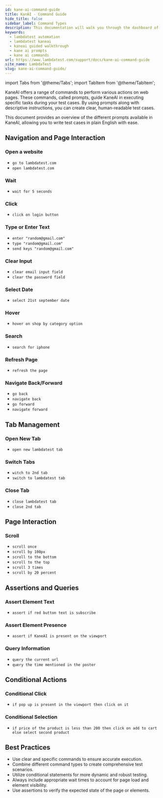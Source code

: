 ```yaml
---
id: kane-ai-command-guide
title: KanAI - Command Guide
hide_title: false
sidebar_label: Command Types
description: This documentation will walk you through the dashboard of the KaneAI and its components. You can learn about these components in details.
keywords:
  - lambdatest automation
  - lambdatest kaneai
  - kaneai guided walkthrough
  - kane ai prompts
  - kane ai commands
url: https://www.lambdatest.com/support/docs/kane-ai-command-guide
site_name: LambdaTest
slug: kane-ai-command-guide/
---
```


import Tabs from '@theme/Tabs';
import TabItem from '@theme/TabItem';

<script type="application/ld+json"
      dangerouslySetInnerHTML={{ __html: JSON.stringify({
       "@context": "https://schema.org",
        "@type": "BreadcrumbList",
        "itemListElement": [{
          "@type": "ListItem",
          "position": 1,
          "name": "Home",
          "item": "https://www.lambdatest.com"
        },{
          "@type": "ListItem",
          "position": 2,
          "name": "Support",
          "item": "https://www.lambdatest.com/support/docs/"
        },{
          "@type": "ListItem",
          "position": 3,
          "name": "KaneAI Command Guide",
          "item": "https://www.lambdatest.com/support/docs/kane-ai-command-guide"
        }]
      })
    }}
></script>
KaneAI offers a range of commands to perform various actions on web pages. These commands, called prompts, guide KaneAI in executing specific tasks during your test cases. By using prompts along with descriptive instructions, you can create clear, human-readable test cases.

This document provides an overview of the different prompts available in KaneAI, allowing you to write test cases in plain English with ease.

## Navigation and Page Interaction

### Open a website
- `go to lambdatest.com`
- `open lambdatest.com`

### Wait
- `wait for 5 seconds`

### Click
- `click on login button`

### Type or Enter Text
- `enter "random@gmail.com"`
- `type "random@gmail.com"`
- `send keys "random@gmail.com"`

### Clear Input
- `clear email input field`
- `clear the password field`

### Select Date
- `select 21st september date`

### Hover
- `hover on shop by category option`

### Search
- `search for iphone`

### Refresh Page
- `refresh the page`

### Navigate Back/Forward
- `go back`
- `navigate back`
- `go forward`
- `navigate forward`

## Tab Management

### Open New Tab
- `open new lambdatest tab`

### Switch Tabs
- `witch to 2nd tab`
- `switch to lambdatest tab`

### Close Tab
- `close lambdatest tab`
- `close 2nd tab`

## Page Interaction
### Scroll
- `scroll once`
- `scroll by 100px`
- `scroll to the bottom`
- `scroll to the top`
- `scroll 3 times`
- `scroll by 20 percent`

## Assertions and Queries
### Assert Element Text
- `assert if red button text is subscribe`

### Assert Element Presence
- `assert if KaneAI is present on the viewport`

### Query Information
- `query the current url`
- `query the time mentioned in the poster`

## Conditional Actions
### Conditional Click
- `if pop up is present in the viewport then click on it`

### Conditional Selection
- `if price of the product is less than 200 then click on add to cart else select second product`

## Best Practices

- Use clear and specific commands to ensure accurate execution.
- Combine different command types to create comprehensive test scenarios.
- Utilize conditional statements for more dynamic and robust testing.
- Always include appropriate wait times to account for page load and element visibility.
- Use assertions to verify the expected state of the page or elements.